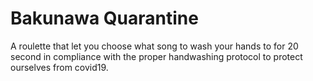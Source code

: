 # Bakunawa Quarantine

A roulette that let you choose what song to wash your hands to for 20 second in compliance with the proper handwashing protocol to protect ourselves from covid19.

